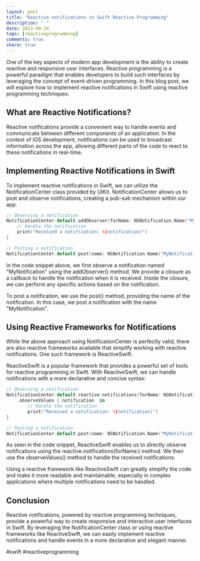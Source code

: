 ```yaml
---
layout: post
title: "Reactive notifications in Swift Reactive Programming"
description: " "
date: 2023-09-24
tags: [reactiveprogramming]
comments: true
share: true
---
```


One of the key aspects of modern app development is the ability to create reactive and responsive user interfaces. Reactive programming is a powerful paradigm that enables developers to build such interfaces by leveraging the concept of event-driven programming. In this blog post, we will explore how to implement reactive notifications in Swift using reactive programming techniques.

## What are Reactive Notifications? ##

Reactive notifications provide a convenient way to handle events and communicate between different components of an application. In the context of iOS development, notifications can be used to broadcast information across the app, allowing different parts of the code to react to these notifications in real-time.

## Implementing Reactive Notifications in Swift ##

To implement reactive notifications in Swift, we can utilize the NotificationCenter class provided by UIKit. NotificationCenter allows us to post and observe notifications, creating a pub-sub mechanism within our app.

```swift
// Observing a notification
NotificationCenter.default.addObserver(forName: NSNotification.Name("MyNotification"), object: nil, queue: nil) { notification in
    // Handle the notification
    print("Received a notification: \(notification)")
}

// Posting a notification
NotificationCenter.default.post(name: NSNotification.Name("MyNotification"), object: nil)
```

In the code snippet above, we first observe a notification named "MyNotification" using the addObserver() method. We provide a closure as a callback to handle the notification when it is received. Inside the closure, we can perform any specific actions based on the notification.

To post a notification, we use the post() method, providing the name of the notification. In this case, we post a notification with the name "MyNotification".

## Using Reactive Frameworks for Notifications ##

While the above approach using NotificationCenter is perfectly valid, there are also reactive frameworks available that simplify working with reactive notifications. One such framework is ReactiveSwift.

ReactiveSwift is a popular framework that provides a powerful set of tools for reactive programming in Swift. With ReactiveSwift, we can handle notifications with a more declarative and concise syntax:

```swift
// Observing a notification
NotificationCenter.default.reactive.notifications(forName: NSNotification.Name("MyNotification"))
    .observeValues { notification  in
        // Handle the notification
        print("Received a notification: \(notification)")
}

// Posting a notification
NotificationCenter.default.post(name: NSNotification.Name("MyNotification"), object: nil)
```

As seen in the code snippet, ReactiveSwift enables us to directly observe notifications using the reactive.notifications(forName:) method. We then use the observeValues() method to handle the received notifications.

Using a reactive framework like ReactiveSwift can greatly simplify the code and make it more readable and maintainable, especially in complex applications where multiple notifications need to be handled.

## Conclusion ##

Reactive notifications, powered by reactive programming techniques, provide a powerful way to create responsive and interactive user interfaces in Swift. By leveraging the NotificationCenter class or using reactive frameworks like ReactiveSwift, we can easily implement reactive notifications and handle events in a more declarative and elegant manner.

#swift #reactiveprogramming
